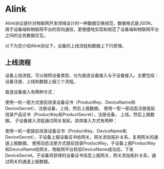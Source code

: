# Alink

Alink协议是针对物联网开发领域设计的一种数据交换规范，数据格式是JSON，用于设备端和物联网平台的双向通信，更便捷地实现和规范了设备端和物联网平台之间的业务数据交互。

以下为您介绍Alink协议下，设备的上线流程和数据上下行原理。

## 上线流程

设备上线流程，可以按照设备类型，分为直连设备接入与子设备接入。主要包括：设备注册、上线和数据上报三个流程。

直连设备接入有两种方式：

使用一机一密方式提前烧录设备证书（ProductKey、DeviceName和DeviceSecret），注册设备，上线，然后上报数据。
使用一型一密动态注册提前烧录产品证书（ProductKey和ProductSecret），注册设备， 上线，然后上报数据。
子设备接入流程通过网关发起，具体接入方式有两种：

使用一机一密提前烧录设备证书（ProductKey、DeviceName和DeviceSecret），子设备上报设备证书给网关，网关添加拓扑关系，复用网关的通道上报数据。
使用动态注册方式提前烧录ProductKey，子设备上报ProductKey和DeviceName给网关，物联网平台校验DeviceName成功后，下发DeviceSecret。子设备将获得的设备证书信息上报网关，网关添加拓扑关系，通过网关的通道上报数据。
